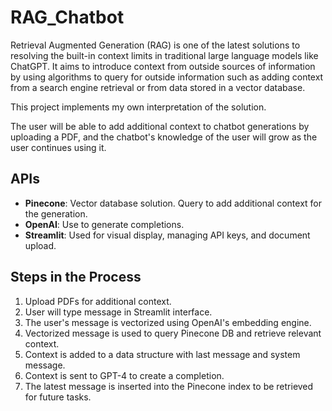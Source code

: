 # RAG_Chatbot

Retrieval Augmented Generation (RAG) is one of the latest solutions to resolving the built-in context limits in traditional large language models like ChatGPT. It aims to introduce context from outside sources of information by using algorithms to query for outside information such as adding context from a search engine retrieval or from data stored in a vector database.

This project implements my own interpretation of the solution. 

The user will be able to add additional context to chatbot generations by uploading a PDF, and the chatbot's knowledge of the user will grow as the user continues using it.

## APIs
- **Pinecone**: Vector database solution. Query to add additional context for the generation.
- **OpenAI**: Use to generate completions.
- **Streamlit**: Used for visual display, managing API keys, and document upload.

## Steps in the Process
1) Upload PDFs for additional context.
2) User will type message in Streamlit interface.
3) The user's message is vectorized using OpenAI's embedding engine.
4) Vectorized message is used to query Pinecone DB and retrieve relevant context.
5) Context is added to a data structure with last message and system message.
6) Context is sent to GPT-4 to create a completion.
7) The latest message is inserted into the Pinecone index to be retrieved for future tasks.
